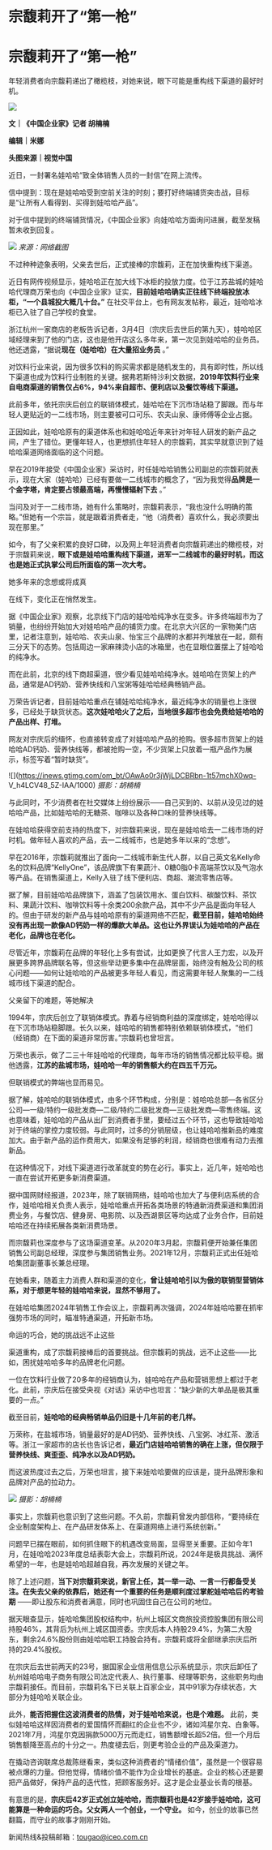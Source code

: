 # 宗馥莉开了“第一枪”

# 宗馥莉开了“第一枪”

年轻消费者向宗馥莉递出了橄榄枝，对她来说，眼下可能是重构线下渠道的最好时机。

![](https://inews.gtimg.com/om_bt/OHkb8VkS2qRgeMm9yLOX8VMbQOQajqIHBBTmqb1puM2rwAA/1000)

**文｜《中国企业家》记者 胡楠楠**

**编辑｜米娜**

**头图来源｜视觉中国**

近日，一封署名娃哈哈“致全体销售人员的一封信”在网上流传。

信中提到：现在是娃哈哈受到空前关注的时刻；要打好终端铺货突击战，目标是“让所有人看得到、买得到娃哈哈产品”。

对于信中提到的终端铺货情况，《中国企业家》向娃哈哈方面询问进展，截至发稿暂未收到回复。

![](https://inews.gtimg.com/om_bt/OVm7sOMdyjefTh02Gbw6CvCVt7l6YEnSyZnji3nbDYAZoAA/1000)
_来源：网络截图_

不过种种迹象表明，父亲去世后，正式接棒的宗馥莉，正在加快重构线下渠道。

近日有网传视频显示，娃哈哈正在加大线下冰柜的投放力度。位于江苏盐城的娃哈哈代理商万荣也向《中国企业家》证实，**目前娃哈哈确实正往线下终端投放冰柜，“一个县城投大概几十台。”**
在社交平台上，也有网友发帖称，最近，娃哈哈冰柜已入驻了自己学校的食堂。

浙江杭州一家商店的老板告诉记者，3月4日（宗庆后去世后的第九天），娃哈哈区域经理来到了他的门店，这也是他开店这么多年来，第一次见到娃哈哈的业务员。他还透露，“据说**现在（娃哈哈）在大量招业务员**
。”

对饮料行业来说，因为很多饮料的购买需求都是随机发生的，具有即时性，所以线下渠道也成为饮料行业制胜的关键。据弗若斯特沙利文数据，**2019年饮料行业来自电商渠道的销售仅占6%，94%来自超市、便利店以及餐饮等线下渠道。**

此前多年，依托宗庆后创立的联销体模式，娃哈哈在下沉市场站稳了脚跟。而与年轻人更贴近的一二线市场，则主要被可口可乐、农夫山泉、康师傅等企业占据。

正因如此，娃哈哈原有的渠道体系也和娃哈哈近年来针对年轻人研发的新产品之间，产生了错位。更懂年轻人，也更想抓住年轻人的宗馥莉，其实早就意识到了娃哈哈渠道网络面临的这个问题。

早在2019年接受《中国企业家》采访时，时任娃哈哈销售公司副总的宗馥莉就表示，现在大家（娃哈哈）已经有要做一二线城市的概念了，“因为我觉得**品牌是一个金字塔，肯定要占领最高端，再慢慢辐射下去**
。”

当问及对于一二线市场，她有什么策略时，宗馥莉表示，“我也没什么明确的策略。”但她有一个宗旨，就是跟着消费者走，“他（消费者）喜欢什么，我必须要出现在那里。”

如今，有了父亲积累的良好口碑，以及网上年轻消费者向宗馥莉递出的橄榄枝，对于宗馥莉来说，**眼下或是娃哈哈重构线下渠道，进军一二线城市的最好时机，而这也是她正式执掌公司后所面临的第一次大考。**

她多年来的念想或将成真

在线下，变化正在悄然发生。

据《中国企业家》观察，北京线下门店的娃哈哈纯净水在变多。许多终端超市为了销量，也纷纷开始加大对娃哈哈产品的铺货力度。在北京大兴区的一家物美门店里，记者注意到，娃哈哈、农夫山泉、怡宝三个品牌的水都并列堆放在一起，颇有三分天下的态势。包括周边一家麻辣烫小店的冰箱里，也在显眼位置摆上了娃哈哈的纯净水。

而在此前，北京的线下商超渠道，很少看见娃哈哈纯净水。娃哈哈在货架上的产品，通常是AD钙奶、营养快线和八宝粥等娃哈哈经典畅销产品。

万荣告诉记者，目前娃哈哈重点在铺娃哈哈纯净水，最近纯净水的销量也上涨很多，已经处于缺货状态。**这次娃哈哈火了之后，当地很多超市也会免费给娃哈哈的产品出样、打堆。**

网友对宗庆后的缅怀，也直接转变成了对娃哈哈产品的抢购。很多超市货架上的娃哈哈AD钙奶、营养快线等，都被抢购一空，不少货架上只放着一瓶产品作为展示，标签写着“暂时缺货”。

![](https://inews.gtimg.com/om_bt/OAwAo0r3jWjLDCBRbn-1t57mchX0wq-
V_h4LCV48_5Z-IAA/1000) _摄影：胡楠楠_

与此同时，不少消费者在社交媒体上纷纷展示——自己买到的、以前从没见过的娃哈哈产品，比如娃哈哈的无糖茶、咖啡以及各种口味的营养快线等。

在娃哈哈获得空前支持的热度下，对宗馥莉来说，现在是娃哈哈去一二线市场的好时机。做年轻人喜欢的产品，去一二线城市，也是她多年以来的“念想”。

早在2016年，宗馥莉就推出了面向一二线城市新生代人群，以自己英文名Kelly命名的饮料品牌“KellyOne”，该品牌旗下有果蔬汁、0糖0脂0卡高端茶饮以及气泡水等产品。在销售渠道上，Kelly入驻了线下便利店、商超、潮流零售店等。

据了解，目前娃哈哈品牌旗下，涵盖了包装饮用水、蛋白饮料、碳酸饮料、茶饮料、果蔬汁饮料、咖啡饮料等十余类200余款产品，其中不少产品是面向年轻人的。但由于研发的新产品与娃哈哈原有的渠道网络不匹配，**截至目前，娃哈哈始终没有再出现一款像AD钙奶一样的爆款大单品。这也让外界误认为娃哈哈的产品在老化，品牌也在老化。**

尽管近年，宗馥莉在品牌的年轻化上多有尝试，比如更换了代言人王力宏，以及开展更多跨界品牌联名等，但这些举动更多集中在品牌层面，始终没有触及公司的核心问题——如何让娃哈哈的产品被更多年轻人看见，而这需要年轻人聚集的一二线城市线下渠道的配合。

父亲留下的难题，等她解决

1994年，宗庆后创立了联销体模式。靠着与经销商利益的深度绑定，娃哈哈得以在下沉市场站稳脚跟。长久以来，娃哈哈的销售都特别依赖联销体模式，“他们（经销商）在下面的渠道非常厉害。”宗馥莉也曾坦言。

万荣也表示，做了二三十年娃哈哈的代理商，每年市场的销售情况都比较平稳。据他透露，**江苏的盐城市场，娃哈哈一年的销售额大约在四五千万元。**

但联销模式的弊端也显而易见。

据了解，娃哈哈的联销体模式，由多个环节构成，分别是：娃哈哈总部—各省区分公司—一级/特约一级批发商—二级/特约二级批发商—三级批发商—零售终端。这也意味着，娃哈哈的产品从出厂到消费者手里，要经过五个环节，这也导致娃哈哈对于终端的掌控力度较弱。与此同时，过多的分销层级，也让娃哈哈推新品的难度加大。由于新产品的运作费用大，如果没有足够的利润，经销商也很难有动力去推新品。

在这种情况下，对线下渠道进行改革就变的势在必行。事实上，近几年，娃哈哈也一直在尝试开拓更多新消费渠道。

据中国网财经报道，2023年，除了联销网络，娃哈哈也加大了与便利店系统的合作，娃哈哈相关负责人表示，娃哈哈重点开拓各类场景的特通新消费渠道和集团消费业务，与餐饮店、健身房、电影院、以及西湖景区等均达成了业务合作，目前娃哈哈还在持续拓展各类新消费场景。

而宗馥莉也深度参与了这场渠道变革。从2020年3月起，宗馥莉便开始兼任集团销售公司副总经理，深度参与集团销售业务。2021年12月，宗馥莉正式出任娃哈哈集团副董事长兼总经理。

在她看来，随着主力消费人群和渠道的变化，**曾让娃哈哈引以为傲的联销型营销体系，对于想更年轻的娃哈哈来说，显然不够用了。**

在娃哈哈集团2024年销售工作会议上，宗馥莉再次强调，2024年娃哈哈要在抓牢强势市场的同时，瞄准特通渠道，开拓新市场。

命运的巧合，她的挑战远不止这些

渠道重构，成了宗馥莉接棒后的首要挑战。但宗馥莉的挑战，远不止这些——比如，困扰娃哈哈多年的品牌老化问题。

一位在饮料行业做了20多年的经销商认为，娃哈哈在产品和营销思想上都过于老化。此前，宗庆后在接受央视《对话》采访中也坦言：“缺少新的大单品是极其重要的一点。”

截至目前，**娃哈哈的经典畅销单品仍旧是十几年前的老几样。**

万荣称，在盐城市场，销量最好的是AD钙奶、营养快线、八宝粥、冰红茶、激活等。浙江一家超市的店长也告诉记者，**最近门店娃哈哈销售的确在上涨，但仅限于营养快线、爽歪歪、纯净水以及AD钙奶。**

而这波热度过去之后，万荣也坦言，接下来娃哈哈要做的应该是，提升品牌形象和品牌对产品的拉动力。

![](https://inews.gtimg.com/om_bt/OlTnPhzV_BNVxJIDYThYOHqKdTP-A6a1OxU5sFk-S341EAA/1000)
_摄影：胡楠楠_

事实上，宗馥莉也意识到了这些问题。不久前，宗馥莉曾发内部信称，“要持续在企业制度架构上、在产品研发体系上、在渠道网络上进行系统创新。”

问题早已摆在眼前，如何抓住眼下的机遇改变局面，显得至关重要。正如今年1月，在娃哈哈2023年度总结表彰大会上，宗馥莉所说，2024年是极具挑战、满怀希望的一年，也是娃哈哈超越自我，再次发展的关键之年。

除了上述问题，**当下对宗馥莉来说，新官上任，其一举一动、一言一行都备受关注。在失去父亲的依靠后，她还有一个重要的任务是顺利度过掌舵娃哈哈后的考验期**
——即让股东和消费者满意，同时也巩固住自己在公司的地位。

据天眼查显示，娃哈哈集团股权结构中，杭州上城区文商旅投资控股集团有限公司持股46%，其背后为杭州上城区国资委。宗庆后本人持股29.4%，为第二大股东，剩余24.6%股份则由娃哈哈职工持股会持有。宗馥莉或将全部继承宗庆后所持的29.4%股权。

在宗庆后去世前两天的23号，据国家企业信用信息公示系统显示，宗庆后卸任了杭州娃哈哈电子商务有限公司法定代表人、执行董事、经理等职务，这些职务均由宗馥莉接任。而目前，宗馥莉名下已关联上百家企业，其中91家为存续状态，大部分为娃哈哈关联企业。

此外，**能否把握住这波消费者的热情，对于娃哈哈来说，也是个难题。**
此前，类似娃哈哈这样因消费者的爱国情怀而翻红的企业也不少，诸如鸿星尔克、白象等。2021年7月，鸿星尔克因捐款5000万元而走红，销售额增长超52倍。但一个月后销售额降至高点的十分之一。热度褪去后，则更考验企业的产品及渠道力。

在撬动咨询联席总裁陈继看来，类似这种消费者的“情绪价值”，虽然是一个很容易被点爆的力量。但他觉得，情绪价值不能作为企业增长的基底。企业的核心还是要把产品做好，保持产品的迭代性，把顾客服务好。这才是企业基业长青的根基。

有意思的是，**宗庆后42岁正式创立娃哈哈，而宗馥莉也是42岁接手娃哈哈，这可能算是一种命运的巧合。父女两人一个创业，一个守业。**
如今，创业的故事已然翻篇，而守业的故事才刚刚开始。

新闻热线&投稿邮箱：tougao@iceo.com.cn

